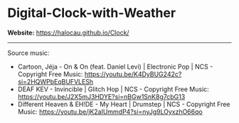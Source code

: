 # Digital-Clock-with-Weather

<b>Website:</b> https://halocau.github.io/Clock/

---

Source music:
+ Cartoon, Jéja - On & On (feat. Daniel Levi) | Electronic Pop | NCS - Copyright Free Music: https://youtu.be/K4DyBUG242c?si=2HQWPbEqBUFVLESh
+ DEAF KEV - Invincible | Glitch Hop | NCS - Copyright Free Music: https://youtu.be/J2X5mJ3HDYE?si=nBGw1SnK8g7cbG13
+ Different Heaven & EH!DE - My Heart | Drumstep | NCS - Copyright Free Music: https://youtu.be/jK2aIUmmdP4?si=nyJg9LOyxzhO66qo